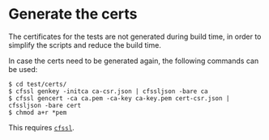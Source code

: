 # Generate the certs

The certificates for the tests are not generated during build time, in order to simplify the scripts and reduce the build time. 

In case the certs need to be generated again, the following commands can be used:
```console
$ cd test/certs/
$ cfssl genkey -initca ca-csr.json | cfssljson -bare ca
$ cfssl gencert -ca ca.pem -ca-key ca-key.pem cert-csr.json | cfssljson -bare cert
$ chmod a+r *pem
```

This requires [`cfssl`](https://github.com/cloudflare/cfssl).
